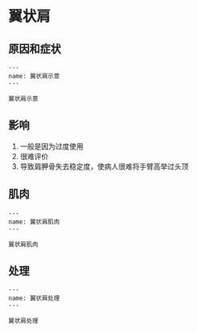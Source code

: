 # 翼状肩

## 原因和症状

```{figure} /_static/img/2022-02-03-10-34-59.png
---
name: 翼状肩示意
---

翼状肩示意
```

## 影响

1. 一般是因为过度使用
2. 很难评价
3. 导致肩胛骨失去稳定度，使病人很难将手臂高举过头顶

## 肌肉

```{figure} /_static/img/2022-02-03-10-50-44.png
---
name: 翼状肩肌肉
---

翼状肩肌肉
```

## 处理

```{figure} /_static/img/2022-02-03-10-51-52.png
---
name: 翼状肩处理
---

翼状肩处理
```